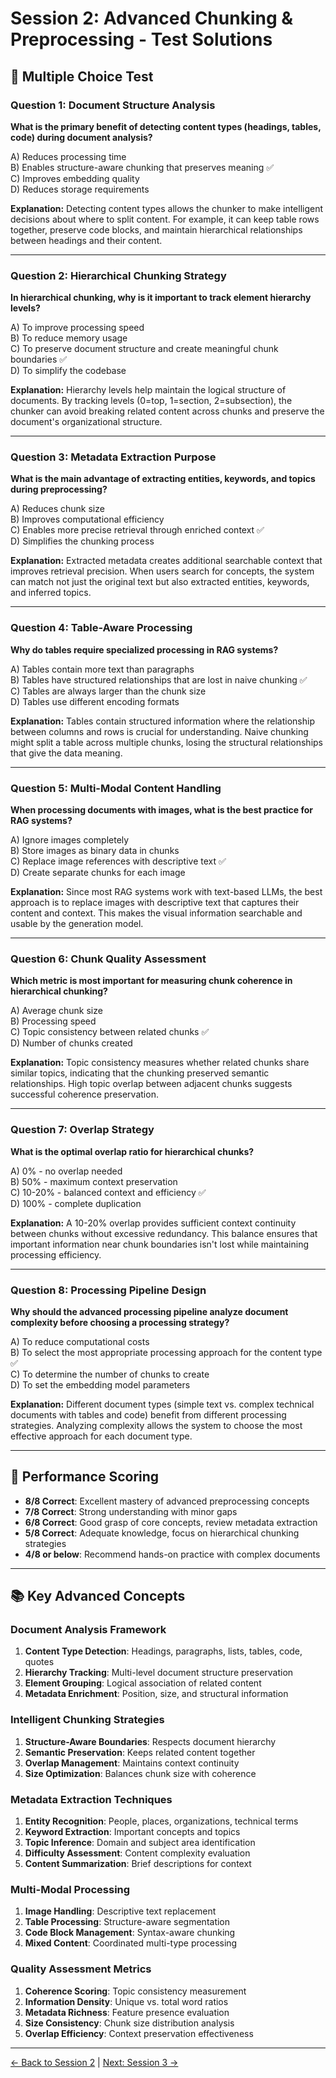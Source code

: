 # Session 2: Advanced Chunking & Preprocessing - Test Solutions

## 📝 Multiple Choice Test

### Question 1: Document Structure Analysis
**What is the primary benefit of detecting content types (headings, tables, code) during document analysis?**

A) Reduces processing time  
B) Enables structure-aware chunking that preserves meaning ✅  
C) Improves embedding quality  
D) Reduces storage requirements  

**Explanation:** Detecting content types allows the chunker to make intelligent decisions about where to split content. For example, it can keep table rows together, preserve code blocks, and maintain hierarchical relationships between headings and their content.

---

### Question 2: Hierarchical Chunking Strategy
**In hierarchical chunking, why is it important to track element hierarchy levels?**

A) To improve processing speed  
B) To reduce memory usage  
C) To preserve document structure and create meaningful chunk boundaries ✅  
D) To simplify the codebase  

**Explanation:** Hierarchy levels help maintain the logical structure of documents. By tracking levels (0=top, 1=section, 2=subsection), the chunker can avoid breaking related content across chunks and preserve the document's organizational structure.

---

### Question 3: Metadata Extraction Purpose
**What is the main advantage of extracting entities, keywords, and topics during preprocessing?**

A) Reduces chunk size  
B) Improves computational efficiency  
C) Enables more precise retrieval through enriched context ✅  
D) Simplifies the chunking process  

**Explanation:** Extracted metadata creates additional searchable context that improves retrieval precision. When users search for concepts, the system can match not just the original text but also extracted entities, keywords, and inferred topics.

---

### Question 4: Table-Aware Processing
**Why do tables require specialized processing in RAG systems?**

A) Tables contain more text than paragraphs  
B) Tables have structured relationships that are lost in naive chunking ✅  
C) Tables are always larger than the chunk size  
D) Tables use different encoding formats  

**Explanation:** Tables contain structured information where the relationship between columns and rows is crucial for understanding. Naive chunking might split a table across multiple chunks, losing the structural relationships that give the data meaning.

---

### Question 5: Multi-Modal Content Handling
**When processing documents with images, what is the best practice for RAG systems?**

A) Ignore images completely  
B) Store images as binary data in chunks  
C) Replace image references with descriptive text ✅  
D) Create separate chunks for each image  

**Explanation:** Since most RAG systems work with text-based LLMs, the best approach is to replace images with descriptive text that captures their content and context. This makes the visual information searchable and usable by the generation model.

---

### Question 6: Chunk Quality Assessment
**Which metric is most important for measuring chunk coherence in hierarchical chunking?**

A) Average chunk size  
B) Processing speed  
C) Topic consistency between related chunks ✅  
D) Number of chunks created  

**Explanation:** Topic consistency measures whether related chunks share similar topics, indicating that the chunking preserved semantic relationships. High topic overlap between adjacent chunks suggests successful coherence preservation.

---

### Question 7: Overlap Strategy
**What is the optimal overlap ratio for hierarchical chunks?**

A) 0% - no overlap needed  
B) 50% - maximum context preservation  
C) 10-20% - balanced context and efficiency ✅  
D) 100% - complete duplication  

**Explanation:** A 10-20% overlap provides sufficient context continuity between chunks without excessive redundancy. This balance ensures that important information near chunk boundaries isn't lost while maintaining processing efficiency.

---

### Question 8: Processing Pipeline Design
**Why should the advanced processing pipeline analyze document complexity before choosing a processing strategy?**

A) To reduce computational costs  
B) To select the most appropriate processing approach for the content type ✅  
C) To determine the number of chunks to create  
D) To set the embedding model parameters  

**Explanation:** Different document types (simple text vs. complex technical documents with tables and code) benefit from different processing strategies. Analyzing complexity allows the system to choose the most effective approach for each document type.

---

## 🎯 Performance Scoring

- **8/8 Correct**: Excellent mastery of advanced preprocessing concepts
- **7/8 Correct**: Strong understanding with minor gaps  
- **6/8 Correct**: Good grasp of core concepts, review metadata extraction
- **5/8 Correct**: Adequate knowledge, focus on hierarchical chunking strategies
- **4/8 or below**: Recommend hands-on practice with complex documents

---

## 📚 Key Advanced Concepts

### Document Analysis Framework
1. **Content Type Detection**: Headings, paragraphs, lists, tables, code, quotes
2. **Hierarchy Tracking**: Multi-level document structure preservation
3. **Element Grouping**: Logical association of related content
4. **Metadata Enrichment**: Position, size, and structural information

### Intelligent Chunking Strategies
1. **Structure-Aware Boundaries**: Respects document hierarchy
2. **Semantic Preservation**: Keeps related content together
3. **Overlap Management**: Maintains context continuity
4. **Size Optimization**: Balances chunk size with coherence

### Metadata Extraction Techniques
1. **Entity Recognition**: People, places, organizations, technical terms
2. **Keyword Extraction**: Important concepts and topics
3. **Topic Inference**: Domain and subject area identification
4. **Difficulty Assessment**: Content complexity evaluation
5. **Content Summarization**: Brief descriptions for context

### Multi-Modal Processing
1. **Image Handling**: Descriptive text replacement
2. **Table Processing**: Structure-aware segmentation
3. **Code Block Management**: Syntax-aware chunking
4. **Mixed Content**: Coordinated multi-type processing

### Quality Assessment Metrics
1. **Coherence Scoring**: Topic consistency measurement
2. **Information Density**: Unique vs. total word ratios
3. **Metadata Richness**: Feature presence evaluation
4. **Size Consistency**: Chunk size distribution analysis
5. **Overlap Efficiency**: Context preservation effectiveness

---

[← Back to Session 2](Session2_Advanced_Chunking_Preprocessing.md) | [Next: Session 3 →](Session3_Vector_Databases_Search_Optimization.md)